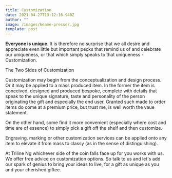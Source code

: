 ```yaml
---
title: Customization
date: 2021-04-27T13:12:16.940Z
author: ""
image: /images/keame-presser.jpg
template: post
---
```

**Everyone is unique**. It is therefore no surprise that we all desire and appreciate even little but important pecks that remind us of and celebrate our uniqueness, or that which simply speaks to that uniqueness - Customization.

The Two Sides of Customization

Customization may begin from the conceptualization and design process. Or it may be applied to a mass produced item. In the former the item is conceived, designed and produced bespoke, complete with details that speak to the unique signature, taste and personality of the person originating the gift and especially the end user. Granted such made to order items do come at a premium price, but trust me, is well worth the vaue statement.

On the other hand, some find it more convenient (especially where cost and time are of essence) to simply pick a gift off the shelf and then customize.

Engraving. marking or other customization services can be applied onto any item to elevate it from mass to classy (as in the sense of distinguishing).

At Triline Ng whichever side of the coin falls face up for you works with us. We offer free advice on customization options. So talk to us and let's add our spark of genius to bring your ideas to live, for a gift as unique as you and your cherished giftee.